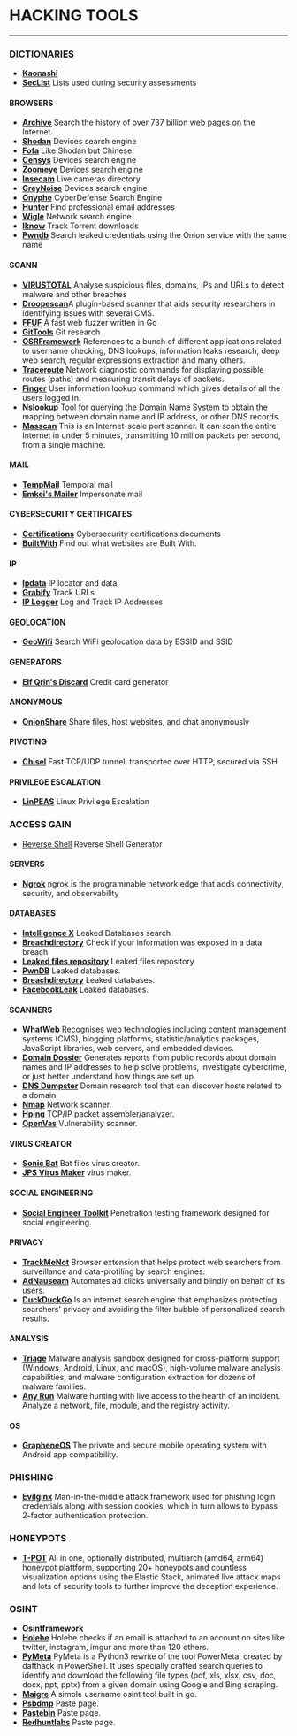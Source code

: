 # HACKING TOOLS

---
### DICTIONARIES

- [**Kaonashi**](https://github.com/kaonashi-passwords/Kaonashi)
- [**SecList**](https://github.com/danielmiessler/SecLists) Lists used during security assessments
 
 #### BROWSERS
- [**Archive**](https://archive.org/) Search the history of over 737 billion web pages on the Internet.
- [**Shodan**](https://www.shodan.io/) Devices search engine
- [**Fofa**](https://fofa.info/) Like Shodan but Chinese
- [**Censys**](https://search.censys.io/) Devices search engine
- [**Zoomeye**](https://www.zoomeye.org/) Devices search engine
- [**Insecam**](http://insecam.org/) Live cameras directory
- [**GreyNoise**](https://viz.greynoise.io/) Devices search engine
- [**Onyphe**](https://www.onyphe.io/) CyberDefense Search Engine
- [**Hunter**](https://hunter.io/) Find professional email addresses
- [**Wigle**](https://wigle.net/) Network search engine
- [**Iknow**](https://iknowwhatyoudownload.com/en/peer/) Track Torrent downloads
- [**Pwndb**](https://github.com/davidtavarez/pwndb) Search leaked credentials using the Onion service with the same name

#### SCANN
- [**VIRUSTOTAL**](https://www.virustotal.com/gui/home/upload) Analyse suspicious files, domains, IPs and URLs to detect malware and other breaches
- [**Droopescan**](https://github.com/SamJoan/droopescan)A plugin-based scanner that aids security researchers in identifying issues with several CMS.
- [**FFUF**](https://github.com/ffuf/ffuf) A fast web fuzzer written in Go
- [**GitTools**](https://github.com/internetwache/GitTools) Git research
- [**OSRFramework**](https://github.com/i3visio/osrframework) References to a bunch of different applications related to username checking, DNS lookups, information leaks research, deep web search, regular expressions extraction and many others.
- [**Traceroute**](https://linux.die.net/man/8/traceroute) Network diagnostic commands for displaying possible routes (paths) and measuring transit delays of packets.
- [**Finger**](https://linuxhint.com/finger-command-tutorial/) User information lookup command which gives details of all the users logged in.
- [**Nslookup**](https://www.nslookup.io/) Tool for querying the Domain Name System to obtain the mapping between domain name and IP address, or other DNS records.
- [**Masscan**](https://github.com/robertdavidgraham/masscan) This is an Internet-scale port scanner. It can scan the entire Internet in under 5 minutes, transmitting 10 million packets per second, from a single machine.

#### MAIL
- [**TempMail**](https://temp-mail.org/en/) Temporal mail
- [**Emkei's Mailer**](https://emkei.cz/) Impersonate mail

#### CYBERSECURITY CERTIFICATES
- [**Certifications**](https://mega.nz/folder/cuYXhQxT#WABLdQtsLSf2O1WWEL8bjQ) Cybersecurity certifications documents
- [**BuiltWith**](https://builtwith.com/) Find out what websites are Built With.

#### IP
- [**Ipdata**](https://ipdata.co/) IP locator and data
- [**Grabify**](https://grabify.link/) Track URLs
- [**IP Logger**](https://iplogger.org/) Log and Track IP Addresses

#### GEOLOCATION

- [**GeoWifi**](https://github.com/GONZOsint/geowifi) Search WiFi geolocation data by BSSID and SSID

#### GENERATORS

- [**Elf Qrin's Discard**](https://www.elfqrin.com/discard_credit_card_generator.php) Credit card generator

#### ANONYMOUS

- [**OnionShare**](https://onionshare.org/) Share files, host websites, and chat anonymously

#### PIVOTING

- [**Chisel**](https://github.com/jpillora/chisel) Fast TCP/UDP tunnel, transported over HTTP, secured via SSH

#### PRIVILEGE ESCALATION

- [**LinPEAS**](https://github.com/carlospolop/PEASS-ng/tree/master/linPEAS) Linux Privilege Escalation

### ACCESS GAIN
- [Reverse Shell](https://www.revshells.com/) Reverse Shell Generator

#### SERVERS

- [**Ngrok**](https://ngrok.com/) ngrok is the programmable network edge that adds connectivity, security, and observability

#### DATABASES

- [**Intelligence X**](https://intelx.io/) Leaked Databases search
- [**Breachdirectory**](https://breachdirectory.org/) Check if your information was exposed in a data breach
- [**Leaked files repository**](https://github.com/hacxx-underground/Files) Leaked files repository
- [**PwnDB**](http://pwndb2am4tzkvold.onion) Leaked databases.
- [**Breachdirectory**](https://breachdirectory.org/) Leaked databases.
- [**FacebookLeak**](http://4wbwa6vcpvcr3vvf4qkhppgy56urmjcj2vagu2iqgp3z656xcmfdbiqd.onion.pet/) Leaked databases.

#### SCANNERS

- [**WhatWeb**](https://github.com/urbanadventurer/WhatWeb) Recognises web technologies including content management systems (CMS), blogging platforms, statistic/analytics packages, JavaScript libraries, web servers, and embedded devices.
- [**Domain Dossier**](https://centralops.net/co/DomainDossier.aspx) Generates reports from public records about domain names and IP addresses to help solve problems, investigate cybercrime, or just better understand how things are set up.
- [**DNS Dumpster**](https://dnsdumpster.com/) Domain research tool that can discover hosts related to a domain.
- [**Nmap**](https://nmap.org/) Network scanner.
- [**Hping**](http://www.hping.org/) TCP/IP packet assembler/analyzer.
- [**OpenVas**](https://www.openvas.org/) Vulnerability scanner.

#### VIRUS CREATOR
- [**Sonic Bat**](http://anonganesh.blogspot.com/2014/03/sonic-bat-batch-file-virus-creator.html) Bat files virus creator.
- [**JPS Virus Maker**](https://samcodeweb.wordpress.com/2017/07/19/first-blog-post/) virus maker.

#### SOCIAL ENGINEERING
- [**Social Engineer Toolkit**](https://github.com/trustedsec/social-engineer-toolkit) Penetration testing framework designed for social engineering.

#### PRIVACY
- [**TrackMeNot**](https://github.com/vtoubiana/TrackMeNot) Browser extension that helps protect web searchers from surveillance and data-profiling by search engines.
- [**AdNauseam**](https://adnauseam.io/) Automates ad clicks universally and blindly on behalf of its users.
- [**DuckDuckGo**](https://duckduckgo.com/) Is an internet search engine that emphasizes protecting searchers' privacy and avoiding the filter bubble of personalized search results.

#### ANALYSIS
- [**Triage**](https://tria.ge/) Malware analysis sandbox designed for cross-platform support (Windows, Android, Linux, and macOS), high-volume malware analysis capabilities, and malware configuration extraction for dozens of malware families. 
- [**Any Run**](https://app.any.run/) Malware hunting with live access to the hearth of an incident. Analyze a network, file, module, and the registry activity.

#### OS
- [**GrapheneOS**](https://grapheneos.org/) The private and secure mobile operating system with Android app compatibility.

### PHISHING
- [**Evilginx**](https://github.com/kgretzky/evilginx2) Man-in-the-middle attack framework used for phishing login credentials along with session cookies, which in turn allows to bypass 2-factor authentication protection.

### HONEYPOTS
- [**T-POT**](https://github.com/telekom-security/tpotce) All in one, optionally distributed, multiarch (amd64, arm64) honeypot plattform, supporting 20+ honeypots and countless visualization options using the Elastic Stack, animated live attack maps and lots of security tools to further improve the deception experience.

### OSINT
- [**Osintframework**](https://osintframework.com/)
- [**Holehe**](https://github.com/megadose/holehe) Holehe checks if an email is attached to an account on sites like twitter, instagram, imgur and more than 120 others.
- [**PyMeta**](https://github.com/m8sec/pymeta#pymeta) PyMeta is a Python3 rewrite of the tool PowerMeta, created by dafthack in PowerShell. It uses specially crafted search queries to identify and download the following file types (pdf, xls, xlsx, csv, doc, docx, ppt, pptx) from a given domain using Google and Bing scraping.
- [**Maigre**](https://github.com/krishpranav/maigret) A simple username osint tool built in go.
- [**Psbdmp**](https://psbdmp.ws/) Paste page.
- [**Pastebin**](https://pastebin.com/) Paste page.
- [**Redhuntlabs**](https://redhuntlabs.com/online-ide-search/) Paste page.

